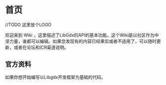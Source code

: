 # 首页

//TODO 这里放个LOGO

欢迎来到 Wiki ，这里描述了LibGdx的API的基本功能。这个Wiki是以社区作为中坚力量，谁都可以编辑。如果您发现有的内容已经果实或者不适用了，可以随时更新，或者在论坛和ICR渠道说明。

## 官方资料

如果你想开始编写以Libgdx开发框架为基础的代码，



